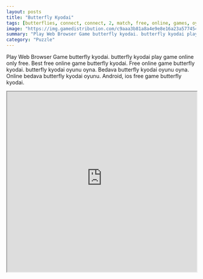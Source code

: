 ```yaml
---
layout: posts
title: "Butterfly Kyodai"
tags: [butterflies, connect, connect, 2, match, free, online, games, oyna, game, free, games, play, play, games]
image: "https://img.gamedistribution.com/c9aaa3b81a8a4e9e8e16a23a577454c1.jpg"
summary: "Play Web Browser Game butterfly kyodai. butterfly kyodai play game online only free. Best free online game butterfly kyodai. Free online game butterfly kyodai. butterfly kyodai oyunu oyna. Bedava butterfly kyodai oyunu oyna. Online bedava butterfly kyodai oyunu. Android, ios free game butterfly kyodai."
category: "Puzzle"
---
```


Play Web Browser Game butterfly kyodai. butterfly kyodai play game online only free. Best free online game butterfly kyodai. Free online game butterfly kyodai. butterfly kyodai oyunu oyna. Bedava butterfly kyodai oyunu oyna. Online bedava butterfly kyodai oyunu. Android, ios free game butterfly kyodai.

<iframe width="100%" height="480px;" src="https://html5.gamedistribution.com/c9aaa3b81a8a4e9e8e16a23a577454c1/"></iframe>